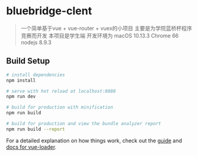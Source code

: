# bluebridge-clent

> 一个简单基于vue + vue-router + vuex的小项目
> 主要是为学院蓝桥杯程序竞赛而开发
> 本项目是学生端
> 开发环境为 macOS 10.13.3 Chrome 66 nodejs 8.9.3

## Build Setup

``` bash
# install dependencies
npm install

# serve with hot reload at localhost:8080
npm run dev

# build for production with minification
npm run build

# build for production and view the bundle analyzer report
npm run build --report
```

For a detailed explanation on how things work, check out the [guide](http://vuejs-templates.github.io/webpack/) and [docs for vue-loader](http://vuejs.github.io/vue-loader).
